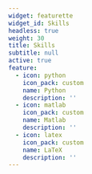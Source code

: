 ```yaml
---
widget: featurette
widget_id: Skills
headless: true
weight: 30
title: Skills
subtitle: null
active: true
feature:
  - icon: python
    icon_pack: custom
    name: Python
    description: ''
  - icon: matlab
    icon_pack: custom
    name: Matlab
    description: ''
  - icon: latex
    icon_pack: custom
    name: LaTeX
    description: ''
---
```

